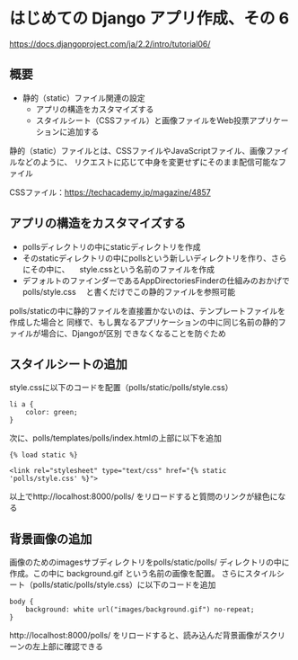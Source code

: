 # はじめての Django アプリ作成、その 6
https://docs.djangoproject.com/ja/2.2/intro/tutorial06/

## 概要
- 静的（static）ファイル関連の設定
    - アプリの構造をカスタマイズする
    - スタイルシート（CSSファイル）と画像ファイルをWeb投票アプリケーションに追加する

静的（static）ファイルとは、CSSファイルやJavaScriptファイル、画像ファイルなどのように、
リクエストに応じて中身を変更せずにそのまま配信可能なファイル

CSSファイル：https://techacademy.jp/magazine/4857

 ## アプリの構造をカスタマイズする
- pollsディレクトリの中にstaticディレクトリを作成
- そのstaticディレクトリの中にpollsという新しいディレクトリを作り、さらにその中に、
　style.cssという名前のファイルを作成
- デフォルトのファインダーであるAppDirectoriesFinderの仕組みのおかげでpolls/style.css
　と書くだけでこの静的ファイルを参照可能

polls/staticの中に静的ファイルを直接置かないのは、テンプレートファイルを作成した場合と
同様で、もし異なるアプリケーションの中に同じ名前の静的ファイルが場合に、Djangoが区別
できなくなることを防ぐため

## スタイルシートの追加
style.cssに以下のコードを配置（polls/static/polls/style.css）
```
li a {
    color: green;
}
```

次に、polls/templates/polls/index.htmlの上部に以下を追加
```
{% load static %}

<link rel="stylesheet" type="text/css" href="{% static 'polls/style.css' %}">
```

以上でhttp://localhost:8000/polls/ をリロードすると質問のリンクが緑色になる

## 背景画像の追加
画像のためのimagesサブディレクトリをpolls/static/polls/ ディレクトリの中に作成。この中に
background.gif という名前の画像を配置。
さらにスタイルシート（polls/static/polls/style.css）に以下のコードを追加

```
body {
    background: white url("images/background.gif") no-repeat;
}
```

http://localhost:8000/polls/ をリロードすると、読み込んだ背景画像がスクリーンの左上部に確認できる